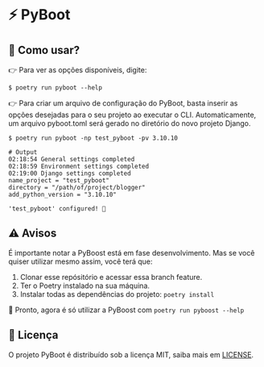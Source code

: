 # :zap: **PyBoot**

## :thinking: **Como usar?**

:point_right: Para ver as opções disponíveis, digite:

```console
$ poetry run pyboot --help
```

:point_right: Para criar um arquivo de configuração do PyBoot, basta inserir as opções desejadas para o seu projeto ao executar o CLI. Automaticamente, um arquivo pyboot.toml será gerado no diretório do novo projeto Django.

```console
$ poetry run pyboot -np test_pyboot -pv 3.10.10
```

```console
# Output
02:18:54 General settings completed
02:18:59 Environment settings completed
02:19:00 Django settings completed
name_project = "test_pyboot"
directory = "/path/of/project/blogger"
add_python_version = "3.10.10"

'test_pyboot' configured! 🚀
```

## :warning: **Avisos**

É importante notar a PyBoost está em fase desenvolvimento. Mas se você quiser utilizar mesmo assim, você terá que:

1. Clonar esse repósitório e acessar essa branch feature.
2. Ter o Poetry instalado na sua máquina.
3. Instalar todas as dependências do projeto: `poetry install`

:rocket: Pronto, agora é só utilizar a PyBoost com `poetry run pyboost --help`

## :rotating_light: **Licença**

O projeto PyBoot é distribuído sob a licença MIT, saiba mais em [LICENSE](LICENSE).
